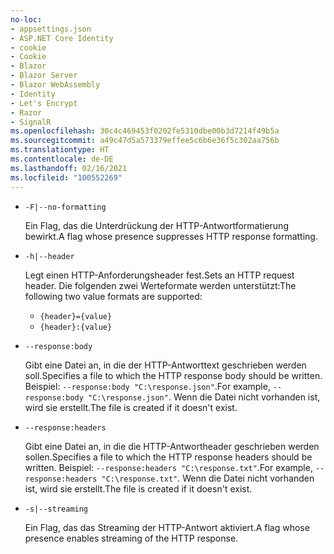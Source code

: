 ```yaml
---
no-loc:
- appsettings.json
- ASP.NET Core Identity
- cookie
- Cookie
- Blazor
- Blazor Server
- Blazor WebAssembly
- Identity
- Let's Encrypt
- Razor
- SignalR
ms.openlocfilehash: 30c4c469453f0202fe5310dbe00b3d7214f49b5a
ms.sourcegitcommit: a49c47d5a573379effee5c6b6e36f5c302aa756b
ms.translationtype: HT
ms.contentlocale: de-DE
ms.lasthandoff: 02/16/2021
ms.locfileid: "100552269"
---
```

* `-F|--no-formatting`

  <span data-ttu-id="578c5-101">Ein Flag, das die Unterdrückung der HTTP-Antwortformatierung bewirkt.</span><span class="sxs-lookup"><span data-stu-id="578c5-101">A flag whose presence suppresses HTTP response formatting.</span></span>

* `-h|--header`

  <span data-ttu-id="578c5-102">Legt einen HTTP-Anforderungsheader fest.</span><span class="sxs-lookup"><span data-stu-id="578c5-102">Sets an HTTP request header.</span></span> <span data-ttu-id="578c5-103">Die folgenden zwei Werteformate werden unterstützt:</span><span class="sxs-lookup"><span data-stu-id="578c5-103">The following two value formats are supported:</span></span>

  * `{header}={value}`
  * `{header}:{value}`

* `--response:body`

  <span data-ttu-id="578c5-104">Gibt eine Datei an, in die der HTTP-Antworttext geschrieben werden soll.</span><span class="sxs-lookup"><span data-stu-id="578c5-104">Specifies a file to which the HTTP response body should be written.</span></span> <span data-ttu-id="578c5-105">Beispiel: `--response:body "C:\response.json"`.</span><span class="sxs-lookup"><span data-stu-id="578c5-105">For example, `--response:body "C:\response.json"`.</span></span> <span data-ttu-id="578c5-106">Wenn die Datei nicht vorhanden ist, wird sie erstellt.</span><span class="sxs-lookup"><span data-stu-id="578c5-106">The file is created if it doesn't exist.</span></span>

* `--response:headers`

  <span data-ttu-id="578c5-107">Gibt eine Datei an, in die die HTTP-Antwortheader geschrieben werden sollen.</span><span class="sxs-lookup"><span data-stu-id="578c5-107">Specifies a file to which the HTTP response headers should be written.</span></span> <span data-ttu-id="578c5-108">Beispiel: `--response:headers "C:\response.txt"`.</span><span class="sxs-lookup"><span data-stu-id="578c5-108">For example, `--response:headers "C:\response.txt"`.</span></span> <span data-ttu-id="578c5-109">Wenn die Datei nicht vorhanden ist, wird sie erstellt.</span><span class="sxs-lookup"><span data-stu-id="578c5-109">The file is created if it doesn't exist.</span></span>

* `-s|--streaming`

  <span data-ttu-id="578c5-110">Ein Flag, das das Streaming der HTTP-Antwort aktiviert.</span><span class="sxs-lookup"><span data-stu-id="578c5-110">A flag whose presence enables streaming of the HTTP response.</span></span>
